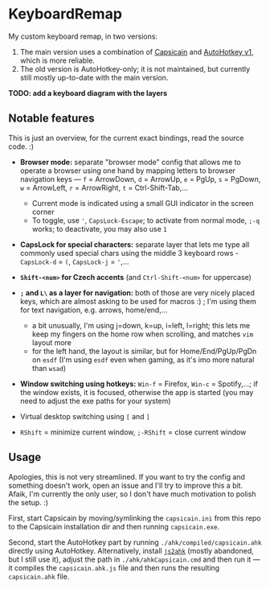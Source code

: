 # KeyboardRemap
My custom keyboard remap, in two versions:

 1) The main version uses a combination of [Capsicain](https://github.com/cajhin/capsicain) and [AutoHotkey v1](https://www.autohotkey.com/), which is more reliable.
 2) The old version is AutoHotkey-only; it is  not maintained, but currently still mostly up-to-date with the main version.

**TODO: add a keyboard diagram with the layers**

## Notable features

This is just an overview, for the current exact bindings, read the source code. :)

- **Browser mode:** separate "browser mode" config that allows me to operate a browser using one hand by mapping letters to browser navigation keys — `f` = ArrowDown, `d` = ArrowUp, `e` = PgUp, `s` = PgDown, `w` = ArrowLeft, `r` = ArrowRight, `t` = Ctrl-Shift-Tab,...
	- Current mode is indicated using a small GUI indicator in the screen corner
	- To toggle, use `'`, `CapsLock-Escape`; to activate from normal mode, `;-q` works; to deactivate, you may also use `1` 

- **CapsLock for special characters:** separate layer that lets me type all commonly used special chars using the middle 3 keyboard rows - `CapsLock-d` = `(`, `CapsLock-j` = `'`,...

 - **`Shift-<num>` for Czech accents** (and `Ctrl-Shift-<num>` for uppercase)
 - **`;` and `L\` as a layer for navigation:** both of those are very nicely placed keys, which are almost asking to be used for macros :) ; I'm using them for text navigation, e.g. arrows, home/end,...
	 - a bit unusually, I'm using j=down, k=up, i=left, l=right; this lets me keep my fingers on the home row when scrolling, and matches `vim` layout more
	 - for the left hand, the layout is similar, but for Home/End/PgUp/PgDn on `esdf` (I'm using `esdf` even when gaming, as it's imo more natural than `wsad`)
 - **Window switching using hotkeys:** `Win-f` = Firefox, `Win-c` = Spotify,...; if the window exists, it is focused, otherwise the app is started (you may need to adjust the exe paths for your system)
 - Virtual desktop switching using `[` and `]`
 - `RShift` = minimize current window, `;-RShift` = close current window

## Usage

Apologies, this is not very streamlined. If you want to try the config and something doesn't work, open an issue and I'll try to improve this a bit. Afaik, I'm currently the only user, so I don't have much motivation to polish the setup. :)

First, start Capsicain by moving/symlinking the `capsicain.ini` from this repo to the Capsicain installation dir and then running `capsicain.exe`.

Second, start the AutoHotkey part by running `./ahk/compiled/capsicain.ahk` directly using AutoHotkey. Alternatively, install [`js2ahk`](https://github.com/MatejKafka/js2ahk) (mostly abandoned, but I still use it), adjust the path in `./ahk/ahkCapsicain.cmd` and then run it — it compiles the `capsicain.ahk.js` file and then runs the resulting `capsicain.ahk` file.

